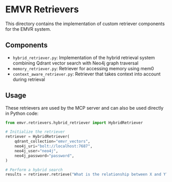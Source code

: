 # EMVR Retrievers

This directory contains the implementation of custom retriever components for the EMVR system.

## Components

- `hybrid_retriever.py`: Implementation of the hybrid retrieval system combining Qdrant vector search with Neo4j graph traversal
- `memory_retriever.py`: Retriever for accessing memory using mem0
- `context_aware_retriever.py`: Retriever that takes context into account during retrieval

## Usage

These retrievers are used by the MCP server and can also be used directly in Python code:

```python
from emvr.retrievers.hybrid_retriever import HybridRetriever

# Initialize the retriever
retriever = HybridRetriever(
    qdrant_collection="emvr_vectors",
    neo4j_uri="bolt://localhost:7687",
    neo4j_user="neo4j",
    neo4j_password="password",
)

# Perform a hybrid search
results = retriever.retrieve("What is the relationship between X and Y?")
```